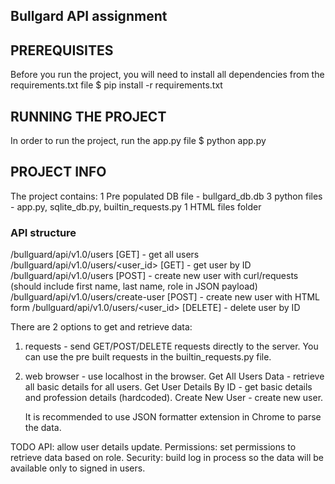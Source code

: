Bullgard API assignment
-------------------------

## PREREQUISITES
Before you run the project, you will need to install all dependencies from the requirements.txt file
$ pip install -r requirements.txt

## RUNNING THE PROJECT
In order to run the project, run the app.py file
$ python app.py

## PROJECT INFO
The project contains:
1 Pre populated DB file - bullgard_db.db
3 python files - app.py, sqlite_db.py, builtin_requests.py
1 HTML files folder

### API structure
/bullguard/api/v1.0/users [GET] - get all users
/bullguard/api/v1.0/users/<user_id> [GET] - get user by ID
/bullguard/api/v1.0/users [POST] - create new user with curl/requests (should include first name, last name, role in JSON payload)
/bullguard/api/v1.0/users/create-user [POST] - create new user with HTML form
/bullguard/api/v1.0/users/<user_id> [DELETE] - delete user by ID


There are 2 options to get and retrieve data:
1. requests - send GET/POST/DELETE requests directly to the server.
   You can use the pre built requests in the builtin_requests.py file.
2. web browser - use localhost in the browser.
   Get All Users Data - retrieve all basic details for all users.
   Get User Details By ID - get basic details and profession details (hardcoded).
   Create New User - create new user.

   It is recommended to use JSON formatter extension in Chrome to parse the data.

TODO
API: allow user details update.
Permissions: set permissions to retrieve data based on role.
Security: build log in process so the data will be available only to signed in users.
